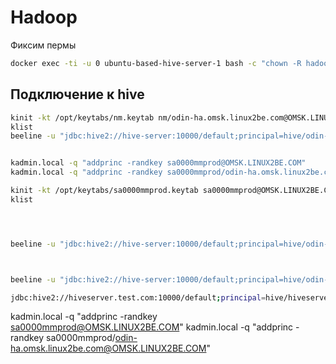 # Hadoop

Фиксим пермы

```sh
docker exec -ti -u 0 ubuntu-based-hive-server-1 bash -c "chown -R hadoop:hadoop /opt/keytabs/* -v"
```


## Подключение к hive


```sh
kinit -kt /opt/keytabs/nm.keytab nm/odin-ha.omsk.linux2be.com@OMSK.LINUX2BE.COM
klist
beeline -u "jdbc:hive2://hive-server:10000/default;principal=hive/odin-ha.omsk.linux2be.com@OMSK.LINUX2BE.COM"
```



```sh

kadmin.local -q "addprinc -randkey sa0000mmprod@OMSK.LINUX2BE.COM"
kadmin.local -q "addprinc -randkey sa0000mmprod/odin-ha.omsk.linux2be.com@OMSK.LINUX2BE.COM"

kinit -kt /opt/keytabs/sa0000mmprod.keytab sa0000mmprod@OMSK.LINUX2BE.COM
klist




beeline -u "jdbc:hive2://hive-server:10000/default;principal=hive/odin-ha.omsk.linux2be.com@OMSK.LINUX2BE.COM"



beeline -u "jdbc:hive2://hive-server:10000/default;principal=hive/odin-ha.omsk.linux2be.com@OMSK.LINUX2BE.COM"

jdbc:hive2://hiveserver.test.com:10000/default;principal=hive/hiveserver.test.com@TEST.COM

```


kadmin.local -q "addprinc -randkey sa0000mmprod@OMSK.LINUX2BE.COM"
kadmin.local -q "addprinc -randkey sa0000mmprod/odin-ha.omsk.linux2be.com@OMSK.LINUX2BE.COM"
